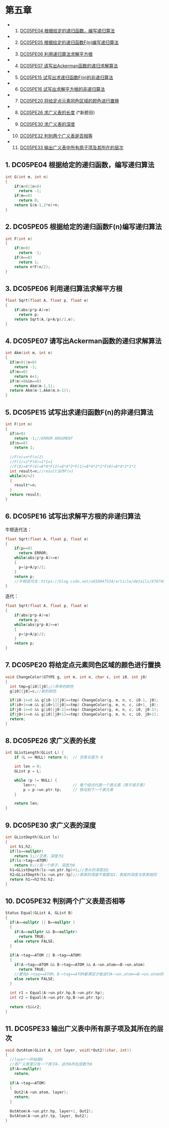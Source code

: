 # 第五章
* 1. [DC05PE04 根据给定的递归函数，编写递归算法](#DC05PE04)
* 2. [DC05PE05 根据给定的递归函数F(n)编写递归算法](#DC05PE05Fn)
* 3. [DC05PE06 利用递归算法求解平方根](#DC05PE06)
* 4. [DC05PE07 请写出Ackerman函数的递归求解算法](#DC05PE07Ackerman)
* 5. [DC05PE15 试写出求递归函数F(n)的非递归算法](#DC05PE15Fn)
* 6. [DC05PE16 试写出求解平方根的非递归算法](#DC05PE16)
* 7. [DC05PE20 将给定点元素同色区域的颜色进行置换](#DC05PE20)
* 8. [DC05PE26 求广义表的长度](#DC05PE26) (*新题目)
* 9. [DC05PE30 求广义表的深度](#DC05PE30)
* 10. [DC05PE32 判别两个广义表是否相等](#DC05PE32)
* 11. [DC05PE33 输出广义表中所有原子项及其所在的层次](#DC05PE33) 

##  1. <a name='DC05PE04'></a>DC05PE04 根据给定的递归函数，编写递归算法 
```C
int G(int m, int n) 
{ 
    if(m<0||n<0)
      return -1;
    if(m==0)
      return 0;
    return G(m-1,2*n)+n;
}
```
##  2. <a name='DC05PE05Fn'></a>DC05PE05 根据给定的递归函数F(n)编写递归算法
```C
int F(int n) 
{  
    if(n<0)
      return -1;
    if(n==0)
      return 1;
    return n*F(n/2);
}
```
##  3. <a name='DC05PE06'></a>DC05PE06 利用递归算法求解平方根
```C
float Sqrt(float A, float p, float e) 
{  
    if(abs(p*p-A)<e)
      return p;
    return Sqrt(A,(p+A/p)/2,e);
}
```
##  4. <a name='DC05PE07Ackerman'></a>DC05PE07 请写出Ackerman函数的递归求解算法
```C
int Akm(int m, int n) 
{  
  if(m<0||n<0)
    return -1;
  if(m==0)
    return n+1;
  if(m!=0&&n==0)
    return Akm(m-1,1);
  return Akm(m-1,Akm(m,n-1));
}
```
##  5. <a name='DC05PE15Fn'></a>DC05PE15 试写出求递归函数F(n)的非递归算法
```C
int F(int n) 
{ 
  if(n<0)
    return -1;//ERROR ARGUMENT
  if(n==0)
    return 1;
  
  //F(n)=n*F(n/2)
  //F(1)=1*F(0)=1*1=1
  //F(8)=8*F(4)=8*4*F(2)=8*4*2*F(1)=8*4*2*1*F(0)=8*4*2*1*1
  int result=n;//result当作F(n)
  while(n/=2)
  {
    result*=n;
  }
  return result;
}
```
##  6. <a name='DC05PE16'></a>DC05PE16 试写出求解平方根的非递归算法
牛顿迭代法：
```C
float Sqrt(float A, float p, float e) 
{
    if(p==0)
      return ERROR;
    while(abs(p*p-A)>=e)
    {
      p=(p+A/p)/2;
    }
    return p;
    //牛顿迭代法：https://blog.csdn.net/u010947534/article/details/87874019
}
```
迭代：
```C
float Sqrt(float A, float p, float e) 
{
    if(abs(p*p-A)<e)
      return p;
    while(abs(p*p-A)>=e)
    {
      p=(p+A/p)/2;
    }
    return p;
}
```
##  7. <a name='DC05PE20'></a>DC05PE20 将给定点元素同色区域的颜色进行置换
```C
void ChangeColor(GTYPE g, int m, int n, char c, int i0, int j0) 
{ 
  int tmp=g[i0][j0];//原来的颜色
  g[i0][j0]=c;//新的颜色

  if(i0-1>=0 && g[i0-1][j0]==tmp) ChangeColor(g, m, n, c, i0-1, j0);
  if(i0+1<=m && g[i0+1][j0]==tmp) ChangeColor(g, m, n, c, i0+1, j0);
  if(j0-1>=0 && g[i0][j0-1]==tmp) ChangeColor(g, m, n, c, i0, j0-1);
  if(j0+1<=n && g[i0][j0+1]==tmp) ChangeColor(g, m, n, c, i0, j0+1);
  return;
}
```
##  8. <a name='DC05PE26'></a>DC05PE26  求广义表的长度
```C
int GListLength(GList L) {
    if (L == NULL) return 0;  // 空表长度为 0

    int len = 0;
    GList p = L;

    while (p != NULL) {
        len++;                // 每个结点代表一个表元素（原子或子表）
        p = p->un.ptr.tp;     // 移动到下一个表元素
    }

    return len;
}
```
##  9. <a name='DC05PE30'></a>DC05PE30 求广义表的深度
```C
int GListDepth(GList ls) 
{ 
  int h1,h2;
  if(ls==nullptr)
    return 1;//空表，深度为1
  if(ls->tag==ATOM)
    return 0;//是一个原子，深度为0
  h1=GListDepth(ls->un.ptr.hp)+1;//表头的深度加1
  h2=GListDepth(ls->un.ptr.tp);//表尾的深度不需要加1，表尾的深度与原表相同
  return h1>=h2?h1:h2;
}
```
##  10. <a name='DC05PE32'></a>DC05PE32 判别两个广义表是否相等
```C
Status Equal(GList A, GList B) 
{ 
  if(A==nullptr || B==nullptr )
  {
    if(A==nullptr && B==nullptr)  
      return TRUE;
    else return FALSE;
  }
  
  if(A->tag==ATOM || B->tag==ATOM)
  {
    if(A->tag==ATOM && B->tag==ATOM && A->un.atom==B->un.atom)  
      return TRUE;
    //要先A->tag==ATOM、B->tag==ATOM都满足才能进行A->un.atom==B->un.atom的判断，否则可能会非法访问内存
    else return FALSE;
  }
  
  int r1 = Equal(A->un.ptr.hp,B->un.ptr.hp);
  int r2 = Equal(A->un.ptr.tp,B->un.ptr.tp);
  
  return r1&&r2;
}
```
##  11. <a name='DC05PE33'></a>DC05PE33 输出广义表中所有原子项及其所在的层次
```C
void OutAtom(GList A, int layer, void(*Out2)(char, int)) 
{ 
  //layer一开始是0
  //若广义表里只有一个原子A，这时A所在层数为0
  if(A==nullptr)
    return;
    
  if(A->tag==ATOM)
  {
    Out2(A->un.atom, layer);
    return;
  }
  
  OutAtom(A->un.ptr.hp, layer+1, Out2);
  OutAtom(A->un.ptr.tp, layer, Out2);
}
```
